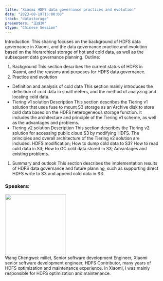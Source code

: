 ```yaml
---
title: "Xiaomi HDFS data governance practices and evolution"
date: "2023-08-19T15:00:00" 
track: "datastorage"
presenters: "王成伟"
stype: "Chinese Session"
---
```

Introduction: This sharing focuses on the background of HDFS data governance in Xiaomi, and the data governance practice and evolution based on the hierarchical storage of hot and cold data, as well as the subsequent data governance planning.
Outline:
1. Background
This section describes the current status of HDFS in Xiaomi, and the reasons and purposes for HDFS data governance.
1. Practice and evolution
- Definition and analysis of cold data
This section mainly introduces the definition of cold data in small meters, and the method of analyzing and locating cold data.
- Tiering v1 solution Description
This section describes the Tiering v1 solution that uses fuse to mount S3 storage as an Archive disk to store cold data based on the HDFS heterogeneous storage function. It includes the architecture and principle of the Tiering v1 scheme, as well as the advantages and problems.
- Tiering v2 solution Description
This section describes the Tiering v2 solution for accessing public cloud S3 by modifying HDFS. The principles and overall architecture of the Tiering v2 solution are included. HDFS modification; How to dump cold data to S3? How to read cold data in S3; How to GC cold data stored in S3; Advantages and existing problems.
1. Summary and outlook
This section describes the implementation results of HDFS data governance and future planning, such as supporting direct HDFS write to S3 and append cold data in S3.
 ### Speakers: 
 <img src="https://img.bagevent.com/resource/20230601/1422115780.png" width="200" /><br>Wang Chengwei: millet, Senior software development Engineer, Xiaomi senior software development engineer, HDFS Contributor, many years of HDFS optimization and maintenance experience. In Xiaomi, I was mainly responsible for HDFS optimization and maintenance.
 <br><br>
